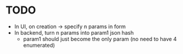 TODO
====

* In UI, on creation -> specify n params in form
* In backend, turn n params into param1 json hash
  * param1 should just become the only param (no need to have 4 enumerated)
